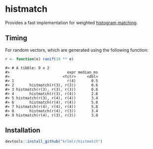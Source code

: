 
<!-- README.md is generated from README.Rmd. Please edit that file -->
histmatch
=========

Provides a fast implementation for weighted [histogram matching](https://en.wikipedia.org/wiki/Histogram_matching).

Timing
------

For random vectors, which are generated using the following function:

``` r
r <- function(e) runif(10 ** e)
```

    #> # A tibble: 9 x 2
    #>                          expr median_ms
    #>                        <fctr>     <dbl>
    #> 1                        r(4)       0.5
    #> 2       histmatch(r(3), r(3))       0.6
    #> 3 histmatch(r(3), r(3), r(3))       0.6
    #> 4       histmatch(r(3), r(4))       2.6
    #> 5 histmatch(r(3), r(4), r(4))       3.4
    #> 6       histmatch(r(4), r(4))       5.8
    #> 7 histmatch(r(4), r(4), r(4))       5.8
    #> 8       histmatch(r(4), r(3))       3.4
    #> 9 histmatch(r(4), r(3), r(3))       3.0

Installation
------------

``` r
devtools::install_github("krlmlr/histmatch")
```
